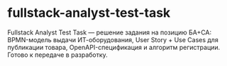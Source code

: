 # fullstack-analyst-test-task
Fullstack Analyst Test Task — решение задания на позицию БА+СА: BPMN-модель выдачи ИТ-оборудования, User Story + Use Cases для публикации товара, OpenAPI-спецификация и алгоритм регистрации. Готово к передаче в разработку. 
